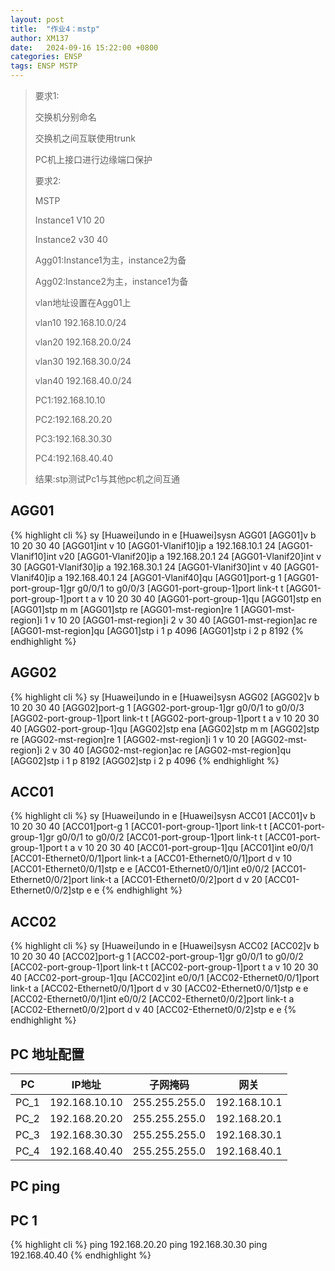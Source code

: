 ```yaml
---
layout: post
title:  "作业4：mstp"
author: XM137
date:   2024-09-16 15:22:00 +0800
categories: ENSP
tags: ENSP MSTP
---
```


> 要求1:
> 
> 交换机分别命名
> 
> 交换机之间互联使用trunk
> 
> PC机上接口进行边缘端口保护
> 
> 
> 要求2:
> 
> MSTP
> 
> Instance1 V10 20
> 
> Instance2 v30 40
> 
> Agg01:Instance1为主，instance2为备
> 
> Agg02:Instance2为主，instance1为备
> 
> 
> vlan地址设置在Agg01上
> 
> vlan10 192.168.10.0/24
> 
> vlan20 192.168.20.0/24
> 
> vlan30 192.168.30.0/24
> 
> vlan40 192.168.40.0/24
> 
> PC1:192.168.10.10
> 
> PC2:192.168.20.20
> 
> PC3:192.168.30.30
> 
> PC4:192.168.40.40
> 
> 结果:stp测试Pc1与其他pc机之间互通
> 

## AGG01
{% highlight cli %}
<Huawei>sy
[Huawei]undo in e
[Huawei]sysn AGG01
[AGG01]v b 10 20 30 40
[AGG01]int v 10
[AGG01-Vlanif10]ip a 192.168.10.1 24
[AGG01-Vlanif10]int v20
[AGG01-Vlanif20]ip a 192.168.20.1 24
[AGG01-Vlanif20]int v 30
[AGG01-Vlanif30]ip a 192.168.30.1 24
[AGG01-Vlanif30]int v 40
[AGG01-Vlanif40]ip a 192.168.40.1 24
[AGG01-Vlanif40]qu
[AGG01]port-g 1
[AGG01-port-group-1]gr g0/0/1 to g0/0/3
[AGG01-port-group-1]port link-t t
[AGG01-port-group-1]port t a v 10 20 30 40
[AGG01-port-group-1]qu
[AGG01]stp en
[AGG01]stp m m
[AGG01]stp re
[AGG01-mst-region]re 1
[AGG01-mst-region]i 1 v 10 20
[AGG01-mst-region]i 2 v 30 40
[AGG01-mst-region]ac re
[AGG01-mst-region]qu
[AGG01]stp i 1 p 4096
[AGG01]stp i 2 p 8192
{% endhighlight %}


## AGG02
{% highlight cli %}
<Huawei>sy
[Huawei]undo in e
[Huawei]sysn AGG02
[AGG02]v b 10 20 30 40
[AGG02]port-g 1
[AGG02-port-group-1]gr g0/0/1 to g0/0/3
[AGG02-port-group-1]port link-t t
[AGG02-port-group-1]port t a v 10 20 30 40
[AGG02-port-group-1]qu
[AGG02]stp ena
[AGG02]stp m m
[AGG02]stp re
[AGG02-mst-region]re 1
[AGG02-mst-region]i 1 v 10 20
[AGG02-mst-region]i 2 v 30 40
[AGG02-mst-region]ac re
[AGG02-mst-region]qu
[AGG02]stp i 1 p 8192
[AGG02]stp i 2 p 4096
{% endhighlight %}



## ACC01
{% highlight cli %}
<Huawei>sy
[Huawei]undo in e
[Huawei]sysn ACC01
[ACC01]v b 10 20 30 40
[ACC01]port-g 1
[ACC01-port-group-1]port link-t t
[ACC01-port-group-1]gr g0/0/1 to g0/0/2
[ACC01-port-group-1]port link-t t
[ACC01-port-group-1]port t a v 10 20 30 40
[ACC01-port-group-1]qu
[ACC01]int e0/0/1
[ACC01-Ethernet0/0/1]port link-t a
[ACC01-Ethernet0/0/1]port d v 10
[ACC01-Ethernet0/0/1]stp e e
[ACC01-Ethernet0/0/1]int e0/0/2
[ACC01-Ethernet0/0/2]port link-t a
[ACC01-Ethernet0/0/2]port d v 20
[ACC01-Ethernet0/0/2]stp e e
{% endhighlight %}


## ACC02
{% highlight cli %}
<Huawei>sy
[Huawei]undo in e
[Huawei]sysn ACC02
[ACC02]v b 10 20 30 40
[ACC02]port-g 1
[ACC02-port-group-1]gr g0/0/1 to g0/0/2
[ACC02-port-group-1]port link-t t 
[ACC02-port-group-1]port t a v 10 20 30 40
[ACC02-port-group-1]qu
[ACC02]int e0/0/1
[ACC02-Ethernet0/0/1]port link-t a
[ACC02-Ethernet0/0/1]port d v 30
[ACC02-Ethernet0/0/1]stp e e
[ACC02-Ethernet0/0/1]int e0/0/2
[ACC02-Ethernet0/0/2]port link-t a
[ACC02-Ethernet0/0/2]port d v 40
[ACC02-Ethernet0/0/2]stp e e
{% endhighlight %}


## PC 地址配置

|     PC      |        IP地址      |      子网掩码       |        网关        |
|   :----:    |        :----:      |      :----:        |       :----:       |
|    PC_1     |    192.168.10.10    |   255.255.255.0    |    192.168.10.1    |
|    PC_2     |    192.168.20.20    |   255.255.255.0    |    192.168.20.1    |
|    PC_3     |    192.168.30.30    |   255.255.255.0    |    192.168.30.1    |
|    PC_4     |    192.168.40.40    |   255.255.255.0    |    192.168.40.1    |


## PC ping
## PC 1
{% highlight cli %}
ping 192.168.20.20
ping 192.168.30.30
ping 192.168.40.40
{% endhighlight %}